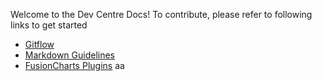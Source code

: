 Welcome to the Dev Centre Docs! To contribute, please refer to following links to get started 

* [Gitflow](https://github.com/fusioncharts/dev_centre_docs/wiki/Gitflow)
* [Markdown Guidelines](https://github.com/fusioncharts/dev_centre_docs/wiki/Markdown-Guidelines)
* [FusionCharts Plugins](https://github.com/fusioncharts/dev_centre_docs/wiki/FusionCharts-Plugins)
aa